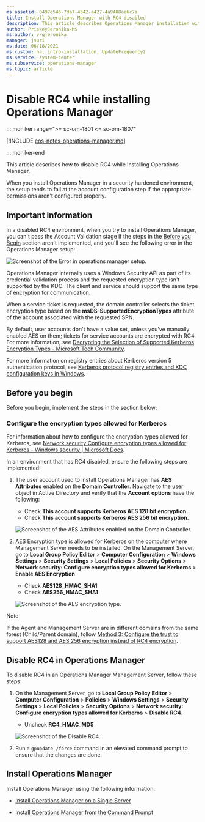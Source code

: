 ```yaml
---
ms.assetid: 0497e546-7da7-4342-a427-4a9488ae6c7a
title: Install Operations Manager with RC4 disabled
description: This article describes Operations Manager installation with RC4 disabled
author: PriskeyJeronika-MS
ms.author: v-gjeronika
manager: jsuri
ms.date: 06/18/2021
ms.custom: na, intro-installation, UpdateFrequency2
ms.service: system-center
ms.subservice: operations-manager
ms.topic: article
---
```


# Disable RC4 while installing Operations Manager

::: moniker range=">= sc-om-1801 <= sc-om-1807"

[!INCLUDE [eos-notes-operations-manager.md](../includes/eos-notes-operations-manager.md)]

::: moniker-end

This article describes how to disable RC4 while installing Operations Manager.

When you install Operations Manager in a security hardened environment, the setup tends to fail at the account configuration step if the appropriate permissions aren't configured properly.

## Important information

In a disabled RC4 environment, when you try to install Operations Manager, you can't pass the Account Validation stage if the steps in the [Before you Begin](#before-you-begin) section aren't implemented, and you'll see the following error in the Operations Manager setup:

![Screenshot of the Error in operations manager setup.](./media/protocol-disabled/error-operations-manager-setup.png)

Operations Manager internally uses a Windows Security API as part of its credential validation process and the requested encryption type isn't supported by the KDC. The client and service should support the same type of encryption for communication.

When a service ticket is requested, the domain controller selects the ticket encryption type based on the **msDS-SupportedEncryptionTypes** attribute of the account associated with the requested SPN.

By default, user accounts don't have a value set, unless you've manually enabled AES on them; tickets for service accounts are encrypted with RC4. For more information, see [Decrypting the Selection of Supported Kerberos Encryption Types - Microsoft Tech Community](https://techcommunity.microsoft.com/t5/core-infrastructure-and-security/decrypting-the-selection-of-supported-kerberos-encryption-types/ba-p/1628797).

For more information on registry entries about Kerberos version 5 authentication protocol, see [Kerberos protocol registry entries and KDC configuration keys in Windows](/troubleshoot/windows-server/windows-security/kerberos-protocol-registry-kdc-configuration-keys).

## Before you begin

Before you begin, implement the steps in the section below:

### Configure the encryption types allowed for Kerberos

For information about how to configure the encryption types allowed for Kerberos, see [Network security Configure encryption types allowed for Kerberos - Windows security | Microsoft Docs](/windows/security/threat-protection/security-policy-settings/network-security-configure-encryption-types-allowed-for-kerberos).

In an environment that has RC4 disabled, ensure the following steps are implemented:

1. The user account used to install Operations Manager has **AES Attributes** enabled on the **Domain Controller**. Navigate to the user object in Active Directory and verify that the **Account options** have the following:
   - Check **This account supports Kerberos AES 128 bit encryption.**
   - Check **This account supports Kerberos AES 256 bit encryption.**

   ![Screenshot of the AES Attributes enabled on the Domain Controller.](./media/protocol-disabled/attributes-domain-controller.png)

2. AES Encryption type is allowed for Kerberos on the computer where Management Server needs to be installed. On the Management Server, go to **Local Group Policy Editor** > **Computer Configuration** > **Windows Settings** > **Security Settings** > **Local Policies** > **Security Options** > **Network security: Configure encryption types allowed for Kerberos** > **Enable AES Encryption**
   - Check **AES128_HMAC_SHA1**
   - Check **AES256_HMAC_SHA1**

   ![Screenshot of the AES encryption type.](./media/protocol-disabled/aes-encryption.png)

> [!NOTE]
> If the Agent and Management Server are in different domains from the same forest (Child/Parent domain), follow [Method 3: Configure the trust to support AES128 and AES 256 encryption instead of RC4 encryption](/troubleshoot/windows-server/windows-security/unsupported-etype-error-accessing-trusted-domain).

## Disable RC4 in Operations Manager

To disable RC4 in an Operations Manager Management Server, follow these steps:

1. On the Management Server, go to **Local Group Policy Editor** > **Computer Configuration** > **Policies** > **Windows Settings** > **Security Settings** > **Local Policies** > **Security Options** > **Network security: Configure encryption types allowed for Kerberos** > **Disable RC4**.
   - Uncheck **RC4_HMAC_MD5**

   ![Screenshot of the Disable RC4.](./media/protocol-disabled/kerberos-disable-rc4.png)

2. Run a `gpupdate /force` command in an elevated command prompt to ensure that the changes are done.

## Install Operations Manager

Install Operations Manager using the following information:

- [Install Operations Manager on a Single Server](quickstart-install-single-server.md)

- [Install Operations Manager from the Command Prompt](install-using-cmdline.md)
